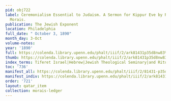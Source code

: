 ```yaml
---
pid: obj722
label: Ceremonialism Essential to Judaism. A Sermon for Kippur Eve by Rev. Dr. S.
  Morais.
publication: The Jewish Exponent
location: Philadelphia
full_date: " October 3, 1890"
month_day: 3-Oct
volume-notes:
year: '1890'
full: https://colenda.library.upenn.edu/phalt/iiif/2/ark81431p35d8nw83%2FSHA256E-s9141882--6d6f179436d6f98afeb6807a61fb521640bb8ff919162d8cd7426929e61068d1.jpeg/full/3500,/0/default.jpg
thumb: https://colenda.library.upenn.edu/phalt/iiif/2/ark81431p35d8nw83%2FSHA256E-s9141882--6d6f179436d6f98afeb6807a61fb521640bb8ff919162d8cd7426929e61068d1.jpeg/full/!200,200/0/default.jpg
index_terms: Tiferet Israel|Hebrew|Jewish Theological Seminary|and Ritual "innovation"
toc: '736'
manifest_all: https://colenda.library.upenn.edu/phalt/iiif/2/81431-p35d8nw83/manifest
manifest_indiv: https://colenda.library.upenn.edu/phalt/iiif/2/ark81431p35d8nw83%2FSHA256E-s9141882--6d6f179436d6f98afeb6807a61fb521640bb8ff919162d8cd7426929e61068d1.jpeg
order: '721'
layout: qatar_item
collection: morais-ledger
---
```

